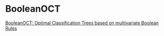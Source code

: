 # BooleanOCT
[BooleanOCT: Optimal Classification Trees based on multivariate Boolean Rules](https://arxiv.org/abs/2401.16133)

